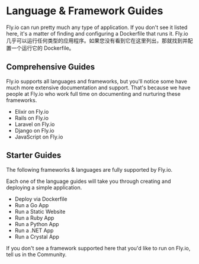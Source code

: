 # Language & Framework Guides

Fly.io can run pretty much any type of application. If you don't see it listed here, it's a matter of finding and configuring a Dockerfile that runs it.
Fly.io 几乎可以运行任何类型的应用程序。如果您没有看到它在这里列出，那就找到并配置一个运行它的 Dockerfile。

## Comprehensive Guides

Fly.io supports all languages and frameworks, but you'll notice some have much more extensive documentation and support. That's because we have people at Fly.io who work full time on documenting and nurturing these frameworks.

- Elixir on Fly.io
- Rails on Fly.io
- Laravel on Fly.io
- Django on Fly.io
- JavaScript on Fly.io

## Starter Guides

The following frameworks & languages are fully supported by Fly.io.

Each one of the language guides will take you through creating and deploying a simple application.

- Deploy via Dockerfile
- Run a Go App
- Run a Static Website
- Run a Ruby App
- Run a Python App
- Run a .NET App
- Run a Crystal App

If you don't see a framework supported here that you'd like to run on Fly.io, tell us in the Community.